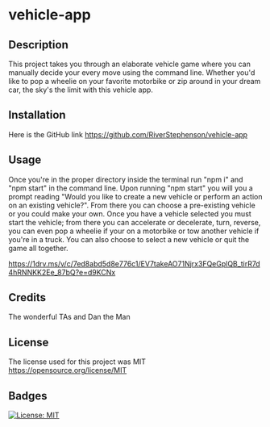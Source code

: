 # vehicle-app

## Description

This project takes you through an elaborate vehicle game where you can manually decide your every move using the command line. Whether you'd like to pop a wheelie on your favorite motorbike or zip around in your dream car, the sky's the limit with this vehicle app.

## Installation

Here is the GitHub link https://github.com/RiverStephenson/vehicle-app

## Usage

Once you're in the proper directory inside the terminal run "npm i" and "npm start" in the command line. Upon running "npm start" you will you a prompt reading "Would you like to create a new vehicle or perform an action on an existing vehicle?". From there you can choose a pre-existing vehicle or you could make your own. Once you have a vehicle selected you must start the vehicle; from there you can accelerate or decelerate, turn, reverse, you can even pop a wheelie if your on a motorbike or tow another vehicle if you're in a truck. You can also choose to select a new vehicle or quit the game all together.

https://1drv.ms/v/c/7ed8abd5d8e776c1/EV7takeAO71Njrx3FQeGplQB_tirR7d4hRNNKK2Ee_87bQ?e=d9KCNx

## Credits

The wonderful TAs and Dan the Man 

## License

The license used for this project was MIT https://opensource.org/license/MIT 

## Badges

[![License: MIT](https://img.shields.io/badge/License-MIT-yellow.svg)](https://opensource.org/licenses/MIT)